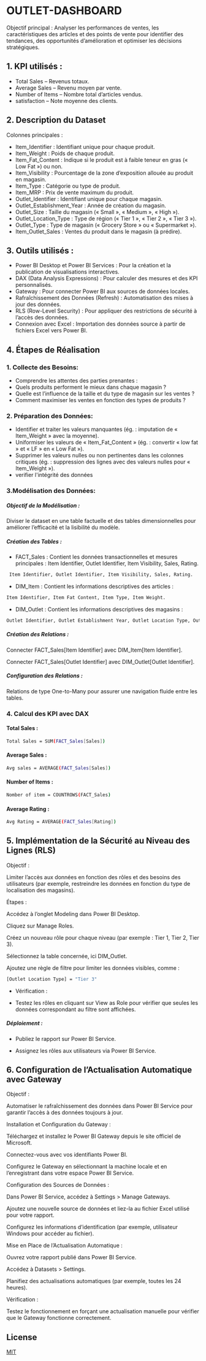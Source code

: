 # OUTLET-DASHBOARD
Objectif principal :
Analyser les performances de ventes, les caractéristiques des articles et des points de vente pour identifier des tendances, des opportunités d’amélioration et optimiser les décisions stratégiques.
## 1. KPI utilisés :
   - Total Sales – Revenus totaux.
   - Average Sales – Revenu moyen par vente.
   - Number of Items – Nombre total d’articles vendus.
   - satisfaction – Note moyenne des clients.

## 2. Description du Dataset

Colonnes principales :

   - Item_Identifier : Identifiant unique pour chaque produit.
   - Item_Weight : Poids de chaque produit.
   - Item_Fat_Content : Indique si le produit est à faible teneur en gras (« Low Fat ») ou non.
   - Item_Visibility : Pourcentage de la zone d’exposition allouée au produit en magasin.
   - Item_Type : Catégorie ou type de produit.
   - Item_MRP : Prix de vente maximum du produit.
   - Outlet_Identifier : Identifiant unique pour chaque magasin.
   - Outlet_Establishment_Year : Année de création du magasin.
   - Outlet_Size : Taille du magasin (« Small », « Medium », « High »).
   - Outlet_Location_Type : Type de région (« Tier 1 », « Tier 2 », « Tier 3 »).
   - Outlet_Type : Type de magasin (« Grocery Store » ou « Supermarket »).
   - Item_Outlet_Sales : Ventes du produit dans le magasin (à prédire).
## 3. Outils utilisés :

- Power BI Desktop et Power BI Services : Pour la création et la publication de visualisations interactives.
- DAX (Data Analysis Expressions) : Pour calculer des mesures et des KPI personnalisés.
- Gateway : Pour connecter Power BI aux sources de données locales.
- Rafraîchissement des Données (Refresh) : Automatisation des mises à jour des données.
- RLS (Row-Level Security) : Pour appliquer des restrictions de sécurité à l’accès des données.
- Connexion avec Excel : Importation des données source à partir de fichiers Excel vers Power BI.


## 4. Étapes de Réalisation

### 1. Collecte des Besoins:

- Comprendre les attentes des parties prenantes :
- Quels produits performent le mieux dans chaque magasin ?
- Quelle est l’influence de la taille et du type de magasin sur les ventes ?
- Comment maximiser les ventes en fonction des types de produits ?

### 2. Préparation des Données:
   
   - Identifier et traiter les valeurs manquantes (ég. : imputation de « Item_Weight » avec la moyenne).
   - Uniformiser les valeurs de « Item_Fat_Content » (ég. : convertir « low fat » et « LF » en « Low Fat 
       »).
   - Supprimer les valeurs nulles ou non pertinentes dans les colonnes critiques (ég. : suppression des lignes avec des valeurs nulles pour « Item_Weight »).
   - verifier l'intégrité des données
### 3.Modélisation des Données:
##### Objectif de la Modélisation :
Diviser le dataset en une table factuelle et des tables dimensionnelles pour améliorer l’efficacité et la lisibilité du modèle.
##### Création des Tables :
 - FACT_Sales : Contient les données transactionnelles et mesures principales : 
   Item Identifier, Outlet Identifier, Item Visibility, Sales, Rating.
```bash
 Item Identifier, Outlet Identifier, Item Visibility, Sales, Rating.
```
- DIM_Item : Contient les informations descriptives des articles :

```bash
Item Identifier, Item Fat Content, Item Type, Item Weight.
```
- DIM_Outlet : Contient les informations descriptives des magasins :

```bash
Outlet Identifier, Outlet Establishment Year, Outlet Location Type, Outlet Size, Outlet Type, Outlet Age (colonne calculée).
```

##### Création des Relations :

Connecter FACT_Sales[Item Identifier] avec DIM_Item[Item Identifier].

Connecter FACT_Sales[Outlet Identifier] avec DIM_Outlet[Outlet Identifier].

##### Configuration des Relations :

Relations de type One-to-Many pour assurer une navigation fluide entre les tables.

### 4. Calcul des KPI avec DAX
#### Total Sales :
```bash
Total Sales = SUM(FACT_Sales[Sales])
```
#### Average Sales :
```bash
Avg sales = AVERAGE(FACT_Sales[Sales])
```
#### Number of Items :
```bash
Nomber of item = COUNTROWS(FACT_Sales)
```
#### Average Rating  :
```bash
Avg Rating = AVERAGE(FACT_Sales[Rating]) 
```


## 5. Implémentation de la Sécurité au Niveau des Lignes (RLS)

Objectif :

Limiter l’accès aux données en fonction des rôles et des besoins des utilisateurs (par exemple, restreindre les données en fonction du type de localisation des magasins).

Étapes :

Accédez à l’onglet Modeling dans Power BI Desktop.

Cliquez sur Manage Roles.

Créez un nouveau rôle pour chaque niveau (par exemple : Tier 1, Tier 2, Tier 3).

Sélectionnez la table concernée, ici DIM_Outlet.

Ajoutez une règle de filtre pour limiter les données visibles, comme :
```bash
[Outlet Location Type] = "Tier 3"
```
- Vérification :

- Testez les rôles en cliquant sur View as Role pour vérifier que seules les données correspondant au filtre sont affichées.

##### Déploiement :

- Publiez le rapport sur Power BI Service.

- Assignez les rôles aux utilisateurs via Power BI Service.


## 6. Configuration de l’Actualisation Automatique avec Gateway

Objectif :

Automatiser le rafraîchissement des données dans Power BI Service pour garantir l’accès à des données toujours à jour.

Installation et Configuration du Gateway :

Téléchargez et installez le Power BI Gateway depuis le site officiel de Microsoft.

Connectez-vous avec vos identifiants Power BI.

Configurez le Gateway en sélectionnant la machine locale et en l’enregistrant dans votre espace Power BI Service.

Configuration des Sources de Données :

Dans Power BI Service, accédez à Settings > Manage Gateways.

Ajoutez une nouvelle source de données et liez-la au fichier Excel utilisé pour votre rapport.

Configurez les informations d’identification (par exemple, utilisateur Windows pour accéder au fichier).

Mise en Place de l’Actualisation Automatique :

Ouvrez votre rapport publié dans Power BI Service.

Accédez à Datasets > Settings.

Planifiez des actualisations automatiques (par exemple, toutes les 24 heures).

Vérification :

Testez le fonctionnement en forçant une actualisation manuelle pour vérifier que le Gateway fonctionne correctement.

















## License

[MIT](https://choosealicense.com/licenses/mit/)
